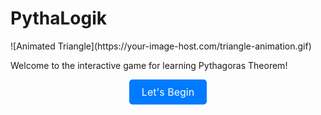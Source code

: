 # PythaLogik
<link rel="stylesheet" href="style.css">
![Animated Triangle](https://your-image-host.com/triangle-animation.gif)

Welcome to the interactive game for learning Pythagoras Theorem!

<p align="center">
  <a href="/index" style="display: inline-block; padding: 10px 20px; font-size: 16px; background-color: #007bff; color: white; border-radius: 5px; text-decoration: none;">Let's Begin</a>
</p>
